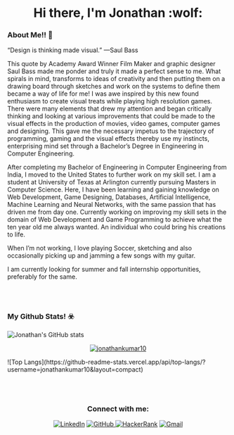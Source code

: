 
<h1 align="center"> Hi there, I'm Jonathan :wolf:</h1>


###  About Me!! 💬
“Design is thinking made visual.” —Saul Bass

This quote by Academy Award Winner Film Maker and graphic designer Saul Bass made me ponder and truly it made a perfect sense to me. What spirals in mind, transforms to ideas of creativity and then putting them on a drawing board through sketches and work on the systems to define them became a way of life for me! I was awe inspired by this new found enthusiasm to create visual treats while playing high resolution games. There were many elements that drew my attention and began critically thinking and looking at various improvements that could be made to the visual effects in the production of movies, video games, computer games and designing. This gave me the necessary impetus to the trajectory of programming, gaming and the visual effects thereby use my instincts, enterprising mind set through a Bachelor’s Degree in Engineering in Computer Engineering.

After completing my Bachelor of Engineering in Computer Engineering from India, I moved to the United States to further work on my skill set. I am a student at University of Texas at Arlington currently pursuing Masters in Computer Science. Here, I have been learning and gaining knowledge on Web Development, Game Designing, Databases, Artificial Intelligence, Machine Learning and Neural Networks, with the same passion that has driven me from day one. Currently working on improving my skill sets in the domain of Web Development and Game Programming to achieve what the ten year old me always wanted. An individual who could bring his creations to life.

When I’m not working, I love playing Soccer, sketching and also occasionally picking up and jamming a few songs with my guitar.

I am currently looking for summer and fall internship opportunities, preferably for the same.

<br><br>

### My Github Stats! :biohazard:

![Jonathan's GitHub stats](https://github-readme-stats.vercel.app/api?username=jonathankumar10&show_icons=true&theme=dark)
<p align="center">
<a align='center' href = "https://github-readme-streak-stats.herokuapp.com/?user=jonathankumar10&"><img align="center" src="https://github-readme-streak-stats.herokuapp.com/?user=jonathankumar10&" alt="jonathankumar10" /></a>
</p>
![Top Langs](https://github-readme-stats.vercel.app/api/top-langs/?username=jonathankumar10&layout=compact)


<br><br>

<h3 align="center">Connect with me:</h3>
<p align="center">
<a href="https://www.linkedin.com/in/jonathankumar10"><img alt="LinkedIn" src="https://img.shields.io/badge/linkedin%20-%230077B5.svg?&style=for-the-badge&logo=linkedin&logoColor=white"/></a>
<a href="https://github.com/jonathankumar10"> <img alt="GitHub" src="https://img.shields.io/badge/github%20-%23121011.svg?&style=for-the-badge&logo=github&logoColor=white"/> </a>
<a href="https://www.hackerrank.com/jonathankumar10"><img alt="HackerRank" src="https://img.shields.io/badge/-Hackerrank-2EC866?style=for-the-badge&logo=HackerRank&logoColor=white"/></a>
<a href = "mailto:jonathanpasupulety@gmail.com"><img alt="Gmail" src="https://img.shields.io/badge/Gmail-D14836?style=for-the-badge&logo=gmail&logoColor=white" /></a>
</p>
